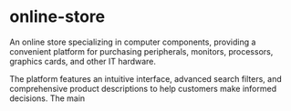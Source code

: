 # online-store
An online store specializing in computer components, providing a convenient platform for purchasing peripherals, monitors, processors, graphics cards, and other IT hardware.  

The platform features an intuitive interface, advanced search filters, and comprehensive product descriptions to help customers make informed decisions. The main
